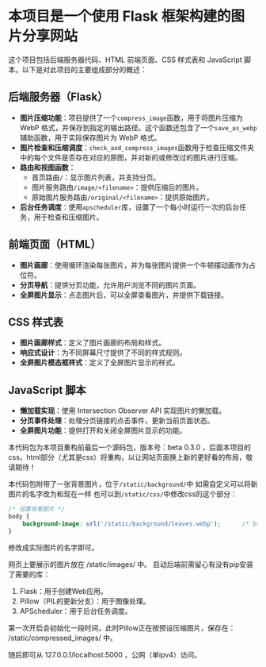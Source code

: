 # 本项目是一个使用 Flask 框架构建的图片分享网站

这个项目包括后端服务器代码、HTML 前端页面、CSS 样式表和 JavaScript 脚本。以下是对此项目的主要组成部分的概述：

## 后端服务器（Flask）

- **图片压缩功能**：项目提供了一个`compress_image`函数，用于将图片压缩为 WebP 格式，并保存到指定的输出路径。这个函数还包含了一个`save_as_webp`辅助函数，用于实际保存图片为 WebP 格式。
- **图片检查和压缩调度**：`check_and_compress_images`函数用于检查压缩文件夹中的每个文件是否存在对应的原图，并对新的或修改过的图片进行压缩。
- **路由和视图函数**：
  - 首页路由`/`：显示图片列表，并支持分页。
  - 图片服务路由`/image/<filename>`：提供压缩后的图片。
  - 原始图片服务路由`/original/<filename>`：提供原始图片。
- **后台任务调度**：使用`apscheduler`库，设置了一个每小时运行一次的后台任务，用于检查和压缩图片。

## 前端页面（HTML）

- **图片画廊**：使用循环渲染每张图片，并为每张图片提供一个牛顿摆动画作为占位符。
- **分页导航**：提供分页功能，允许用户浏览不同的图片页面。
- **全屏图片显示**：点击图片后，可以全屏查看图片，并提供下载链接。

## CSS 样式表

- **图片画廊样式**：定义了图片画廊的布局和样式。
- **响应式设计**：为不同屏幕尺寸提供了不同的样式规则。
- **全屏图片模态框样式**：定义了全屏图片显示的样式。

## JavaScript 脚本

- **懒加载实现**：使用 Intersection Observer API 实现图片的懒加载。
- **分页事件处理**：处理分页链接的点击事件，更新当前页面状态。
- **全屏图片功能**：提供打开和关闭全屏图片显示的功能。

本代码包为本项目重构前最后一个源码包，版本号：beta 0.3.0 ，后面本项目的css，html部分（尤其是css）将重构，以让网站页面换上新的更好看的布局，敬请期待！

本代码包附带了一张背景图片，位于`/static/background/`中
如需自定义可以将新图片的名字改为和现在一样
也可以到`/static/css/`中修改css的这个部分：

```css
/* 设置背景图片 */
body {
    background-image: url('/static/background/leaves.webp');      /* background/后的文件名 */
}
```
修改成实际图片的名字即可。

网页上要展示的图片放在  /static/images/  中。
启动后端前需留心有没有pip安装了需要的库：
1. Flask：用于创建Web应用。
2. Pillow（PIL的更新分支）：用于图像处理。
3. APScheduler：用于后台任务调度。

第一次开启会初始化一段时间，此时Pillow正在按预设压缩图片，保存在：  
/static/compressed_images/  中。

随后即可从  127.0.0.1/localhost:5000  ，公网（单ipv4）访问。

